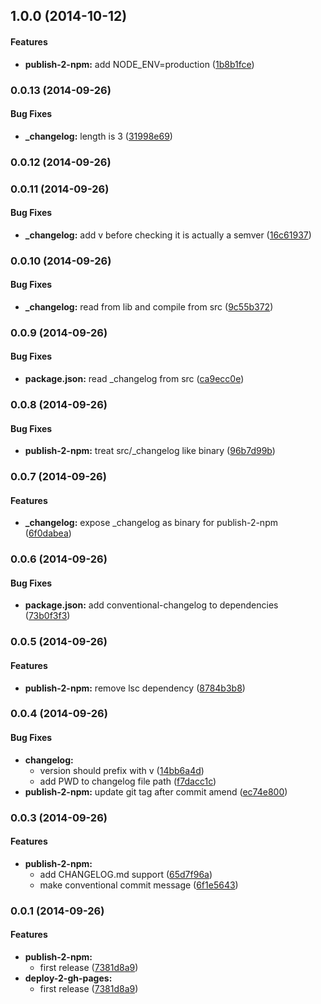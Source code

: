 ## 1.0.0 (2014-10-12)


#### Features

* **publish-2-npm:** add NODE_ENV=production ([1b8b1fce](https://github.com/tomchentw/tomchentw-npm-dev/commit/1b8b1fce2ade047f8aba07d846584a247a31602f))


### 0.0.13 (2014-09-26)


#### Bug Fixes

* **_changelog:** length is 3 ([31998e69](https://github.com/tomchentw/tomchentw-npm-dev/commit/31998e69ccae44dd2f41f29c321ae822d02f8897))


### 0.0.12 (2014-09-26)


### 0.0.11 (2014-09-26)


#### Bug Fixes

* **_changelog:** add v before checking it is actually a semver ([16c61937](https://github.com/tomchentw/tomchentw-npm-dev/commit/16c61937c717b163763f5d56e107abe62f133a87))


### 0.0.10 (2014-09-26)


#### Bug Fixes

* **_changelog:** read from lib and compile from src ([9c55b372](https://github.com/tomchentw/tomchentw-npm-dev/commit/9c55b3727e8de7cb22b93c83bed0c515d8fbf849))


### 0.0.9 (2014-09-26)


#### Bug Fixes

* **package.json:** read _changelog from src ([ca9ecc0e](https://github.com/tomchentw/tomchentw-npm-dev/commit/ca9ecc0ef10562a6d320f705478bd09e19df6aa9))


### 0.0.8 (2014-09-26)


#### Bug Fixes

* **publish-2-npm:** treat src/_changelog like binary ([96b7d99b](https://github.com/tomchentw/tomchentw-npm-dev/commit/96b7d99bc5583cb162a7742b6e7f4d7ca47633ad))


### 0.0.7 (2014-09-26)


#### Features

* **_changelog:** expose _changelog as binary for publish-2-npm ([6f0dabea](https://github.com/tomchentw/tomchentw-npm-dev/commit/6f0dabeae25410a32aa49a51ad249906b682011f))


### 0.0.6 (2014-09-26)


#### Bug Fixes

* **package.json:** add conventional-changelog to dependencies ([73b0f3f3](https://github.com/tomchentw/tomchentw-npm-dev/commit/73b0f3f3746cd79579f4e7268777be4283871b77))


### 0.0.5 (2014-09-26)


#### Features

* **publish-2-npm:** remove lsc dependency ([8784b3b8](https://github.com/tomchentw/tomchentw-npm-dev/commit/8784b3b8e2f6c6e0845c7a6f205d899e027471cb))


### 0.0.4 (2014-09-26)


#### Bug Fixes

* **changelog:**
  * version should prefix with v ([14bb6a4d](https://github.com/tomchentw/tomchentw-npm-dev/commit/14bb6a4db074cc76fdf511332ff7a3499aa355dc))
  * add PWD to changelog file path ([f7dacc1c](https://github.com/tomchentw/tomchentw-npm-dev/commit/f7dacc1c68cdc4e8394624f76b5e5c939bd23704))
* **publish-2-npm:** update git tag after commit amend ([ec74e800](https://github.com/tomchentw/tomchentw-npm-dev/commit/ec74e8009ff669b6e47b77bfdb25245470371a66))


### 0.0.3 (2014-09-26)


#### Features

* **publish-2-npm:**
  * add CHANGELOG.md support ([65d7f96a](https://github.com/tomchentw/tomchentw-npm-dev/commit/65d7f96aa2dd59eef4882ec8e635f0b5049488f6))
  * make conventional commit message ([6f1e5643](https://github.com/tomchentw/tomchentw-npm-dev/commit/6f1e564342e8e493bd06b1d4408231d4ee76782b))


### 0.0.1 (2014-09-26)


#### Features

* **publish-2-npm:**
  * first release ([7381d8a9](https://github.com/tomchentw/tomchentw-npm-dev/commit/7381d8a9127cfebacaca5133aa3f2f7693918001))
* **deploy-2-gh-pages:**
  * first release ([7381d8a9](https://github.com/tomchentw/tomchentw-npm-dev/commit/7381d8a9127cfebacaca5133aa3f2f7693918001))

